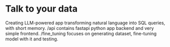 # Talk to your data
Creating LLM-powered app transforming natural language into SQL queries, with short memory.
/api contains fastapi python app backend and very simple frontend.
/fine_tuning focuses on generating dataset, fine-tuning model with it and testing.
